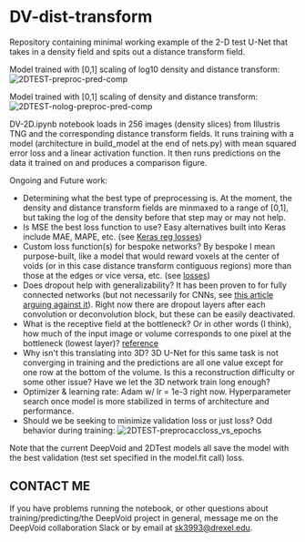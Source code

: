 # DV-dist-transform
Repository containing minimal working example of the 2-D test U-Net that takes in a density field and spits out a distance transform field.


Model trained with [0,1] scaling of log10 density and distance transform:
![2DTEST-preproc-pred-comp](https://user-images.githubusercontent.com/38794996/181806535-85e87147-bfb4-44e8-8a1b-b10aaad40064.png)


Model trained with [0,1] scaling of density and distance transform:
![2DTEST-nolog-preproc-pred-comp](https://user-images.githubusercontent.com/38794996/181814225-29d9c449-2840-4b12-9d7e-2028646f2810.png)


DV-2D.ipynb notebook loads in 256 images (density slices) from Illustris TNG and the corresponding distance transform fields. It runs training with a model (architecture in build_model at the end of nets.py) with mean squared error loss and a linear activation function. It then runs predictions on the data it trained on and produces a comparison figure.

Ongoing and Future work: 
- Determining what the best type of preprocessing is. At the moment, the density and distance transform fields are minmaxed to a range of [0,1], but taking the log of the density before that step may or may not help.
- Is MSE the best loss function to use? Easy alternatives built into Keras include MAE, MAPE, etc. (see [Keras reg losses](https://keras.io/api/losses/regression_losses/))
- Custom loss function(s) for bespoke networks? By bespoke I mean purpose-built, like a model that would reward voxels at the center of voids (or in this case distance transform contiguous regions) more than those at the edges or vice versa, etc. (see [losses](https://keras.io/api/losses/)) 
- Does dropout help with generalizability? It has been proven to for fully connected networks (but not necessarily for CNNs, see [this article arguing against it](https://towardsdatascience.com/dropout-on-convolutional-layers-is-weird-5c6ab14f19b2)). Right now there are dropout layers after each convolution or deconvolution block, but these can be easily deactivated.
- What is the receptive field at the bottleneck? Or in other words (I think), how much of the input image or volume corresponds to one pixel at the bottleneck (lowest layer)? [reference](https://www.baeldung.com/cs/cnn-receptive-field-size)
- Why isn't this translating into 3D? 3D U-Net for this same task is not converging in training and the predictions are all one value except for one row at the bottom of the volume. Is this a reconstruction difficulty or some other issue? Have we let the 3D network train long enough? 
- Optimizer & learning rate: Adam w/ lr = 1e-3 right now. Hyperparameter search once model is more stabilized in terms of architecture and performance.
- Should we be seeking to minimize validation loss or just loss? Odd behavior during training:
![2DTEST-preprocaccloss_vs_epochs](https://user-images.githubusercontent.com/38794996/181814564-b2eea425-f877-4f8b-971a-3c391cf4f716.jpg) 

Note that the current DeepVoid and 2DTest models all save the model with the best validation (test set specified in the model.fit call) loss.

## CONTACT ME
If you have problems running the notebook, or other questions about training/predicting/the DeepVoid project in general, message me on the DeepVoid collaboration Slack or by email at sk3993@drexel.edu.
